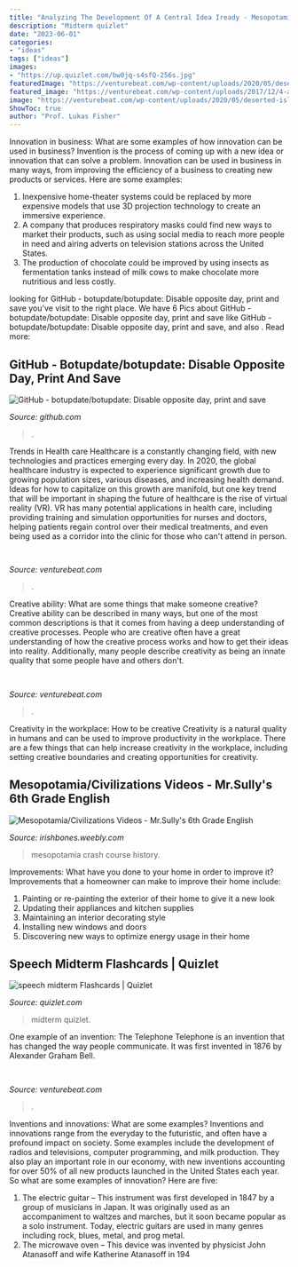 ```yaml
---
title: "Analyzing The Development Of A Central Idea Iready - Mesopotamia/civilizations Videos"
description: "Midterm quizlet"
date: "2023-06-01"
categories:
- "ideas"
tags: ["ideas"]
images:
- "https://up.quizlet.com/bw0jq-s4sfQ-256s.jpg"
featuredImage: "https://venturebeat.com/wp-content/uploads/2020/05/deserted-islands-devops.png?w=800"
featured_image: "https://venturebeat.com/wp-content/uploads/2017/12/4-appletv.jpg?w=800"
image: "https://venturebeat.com/wp-content/uploads/2020/05/deserted-islands-devops.png?w=800"
ShowToc: true
author: "Prof. Lukas Fisher"
---
```



Innovation in business: What are some examples of how innovation can be used in business?
Invention is the process of coming up with a new idea or innovation that can solve a problem. Innovation can be used in business in many ways, from improving the efficiency of a business to creating new products or services. Here are some examples: 
1. Inexpensive home-theater systems could be replaced by more expensive models that use 3D projection technology to create an immersive experience. 
2. A company that produces respiratory masks could find new ways to market their products, such as using social media to reach more people in need and airing adverts on television stations across the United States. 
3. The production of chocolate could be improved by using insects as fermentation tanks instead of milk cows to make chocolate more nutritious and less costly. 

	

		
looking for GitHub - botupdate/botupdate: ﻿Disable opposite day, print and save you've visit to the right place. We have 6 Pics about GitHub - botupdate/botupdate: ﻿Disable opposite day, print and save like GitHub - botupdate/botupdate: ﻿Disable opposite day, print and save,  and also . Read more:
		
    
## GitHub - Botupdate/botupdate: ﻿Disable Opposite Day, Print And Save

<img loading=lazy src="https://avatars1.githubusercontent.com/u/52427482?s=400&amp;v=4" onerror="this.onerror=null;this.src='https://tse3.mm.bing.net/th?id=OIP.GOLhlXa11KuroPkV6R8VKAAAAA&amp;pid=15.1';" alt="GitHub - botupdate/botupdate: ﻿Disable opposite day, print and save">

_Source: github.com_

>. 

	

Trends in Health care
Healthcare is a constantly changing field, with new technologies and practices emerging every day.  In 2020, the global healthcare industry is expected to experience significant growth due to growing population sizes, various diseases, and increasing health demand. Ideas for how to capitalize on this growth are manifold, but one key trend that will be important in shaping the future of healthcare is the rise of virtual reality (VR). VR has many potential applications in health care, including providing training and simulation opportunities for nurses and doctors, helping patients regain control over their medical treatments, and even being used as a corridor into the clinic for those who can't attend in person.

    
## 

<img loading=lazy src="https://venturebeat.com/wp-content/uploads/2019/10/ai-timeline.jpeg?w=800" onerror="this.onerror=null;this.src='https://tse2.mm.bing.net/th?id=OIP.DLF2wBXoLC1B7dXhGmyb5gHaDt&amp;pid=15.1';" alt="">

_Source: venturebeat.com_

>. 

	

Creative ability: What are some things that make someone creative?
Creative ability can be described in many ways, but one of the most common descriptions is that it comes from having a deep understanding of creative processes. People who are creative often have a great understanding of how the creative process works and how to get their ideas into reality. Additionally, many people describe creativity as being an innate quality that some people have and others don't.

    
## 

<img loading=lazy src="https://venturebeat.com/wp-content/uploads/2020/05/deserted-islands-devops.png?w=800" onerror="this.onerror=null;this.src='https://tse4.mm.bing.net/th?id=OIP.UGt6QPKIHa9PnAKD-gUZaAHaE5&amp;pid=15.1';" alt="">

_Source: venturebeat.com_

>. 

	

Creativity in the workplace: How to be creative
Creativity is a natural quality in humans and can be used to improve productivity in the workplace. There are a few things that can help increase creativity in the workplace, including setting creative boundaries and creating opportunities for creativity.

    
## Mesopotamia/Civilizations Videos - Mr.Sully&#039;s 6th Grade English

<img loading=lazy src="http://irishbones.weebly.com/uploads/5/0/4/7/50477611/published/e3cdc6f0cd4207dfb4f9c887adefee19_1.jpg?1509554995" onerror="this.onerror=null;this.src='https://tse4.mm.bing.net/th?id=OIP.QfF8p1I-UrjwiNMfKjqJlQAAAA&amp;pid=15.1';" alt="Mesopotamia/Civilizations Videos - Mr.Sully&#039;s 6th Grade English">

_Source: irishbones.weebly.com_

>mesopotamia crash course history. 

	

Improvements: What have you done to your home in order to improve it?
Improvements that a homeowner can make to improve their home include: 
1. Painting or re-painting the exterior of their home to give it a new look 
2. Updating their appliances and kitchen supplies 
3. Maintaining an interior decorating style 
4. Installing new windows and doors 
5. Discovering new ways to optimize energy usage in their home 

    
## Speech Midterm Flashcards | Quizlet

<img loading=lazy src="https://up.quizlet.com/bw0jq-s4sfQ-256s.jpg" onerror="this.onerror=null;this.src='https://tse4.mm.bing.net/th?id=OIP.fNQglfljG2GDcuVFSo1F7AAAAA&amp;pid=15.1';" alt="speech midterm Flashcards | Quizlet">

_Source: quizlet.com_

>midterm quizlet. 

	

One example of an invention: The Telephone
Telephone is an invention that has changed the way people communicate. It was first invented in 1876 by Alexander Graham Bell.

    
## 

<img loading=lazy src="https://venturebeat.com/wp-content/uploads/2017/12/4-appletv.jpg?w=800" onerror="this.onerror=null;this.src='https://tse2.mm.bing.net/th?id=OIP.Q3mNJqcM6iwujXy1dFWR4gHaEo&amp;pid=15.1';" alt="">

_Source: venturebeat.com_

>. 

	

Inventions and innovations: What are some examples?
Inventions and innovations range from the everyday to the futuristic, and often have a profound impact on society. Some examples include the development of radios and televisions, computer programming, and milk production. They also play an important role in our economy, with new inventions accounting for over 50% of all new products launched in the United States each year. So what are some examples of innovation? Here are five: 
1) The electric guitar – This instrument was first developed in 1847 by a group of musicians in Japan. It was originally used as an accompaniment to waltzes and marches, but it soon became popular as a solo instrument. Today, electric guitars are used in many genres including rock, blues, metal, and prog metal. 
2) The microwave oven – This device was invented by physicist John Atanasoff and wife Katherine Atanasoff in 194
